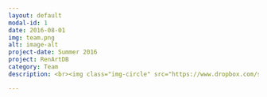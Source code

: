 ```yaml
---
layout: default
modal-id: 1
date: 2016-08-01
img: team.png
alt: image-alt
project-date: Summer 2016
project: RenArtDB
category: Team
description: <br><img class="img-circle" src="https://www.dropbox.com/s/l0h6td7tze65pgy/CarloCorsato.png?dl=1" alt="CarloCorsato" height="130" width="130"> <br><h2>Carlo Corsato</h2><br><p style="font-size:150%;">Project Design and Development, Data Entry, Data Validation, Map Design, Website <br><br> Carlo lectured on Renaissance Art and Architecture 1400-1600 and Baroque to Neoclassican Art and Architecture at Buckingham University.<br> <br> He co-edited with Deborah Howard the first monograph on the church of Frari, Venice, and published essays and catalogue entries on Early Modern Art and Architecture. <br> <br> He was responsible for the design, development and management of Renaissance Art Database including the creation of the interactive map. <br>Carlo contributed 17 entries.</p> <br> <br> <br> <img class="img-circle" src="https://www.dropbox.com/s/zeua14x33908wjm/LauraCassidy.jpg?dl=1" alt="LauraCassidy" height="130" width="130"><br>Data Entry<br><br>Laura is an undergraduate student at the University of Buckingham studying Art History with a minor in English Literature. <br><br>After volunteering with youth groups such as CIRCUIT in partnership with the Tate, and museums in Cambridge such as the Fitzwilliam and Kettle’s Yard, she is interested in using art history as a tool for communication.<br><br>Laura contributed 10 entries to RenArtDB.<br><br><br>

---
```

